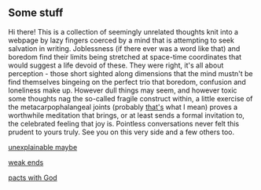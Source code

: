 ## Some stuff

Hi there! This is a collection of seemingly unrelated thoughts knit into a webpage by lazy fingers coerced by a mind that is attempting to seek salvation in writing. Joblessness (if there ever was a word like that) and boredom find their limits being stretched at space-time coordinates that would suggest a life devoid of these. They were right, it's all about perception - those short sighted along dimensions that the mind mustn't be find themselves bingeing on the perfect trio that boredom, confusion and loneliness make up. However dull things may seem, and however toxic some thoughts nag the so-called fragile construct within, a little exercise of the metacarpophalangeal joints (probably [that's](https://pubmed.ncbi.nlm.nih.gov/17052825/) what I mean) proves a worthwhile meditation that brings, or at least sends a formal invitation to, the celebrated feeling that joy is. Pointless conversations never felt this prudent to yours truly. See you on this very side and a few others too.

[unexplainable maybe](Unexplainableinplainsight.md)

[weak ends](weakends.md)

[pacts with God](PactsWithGod.md)
